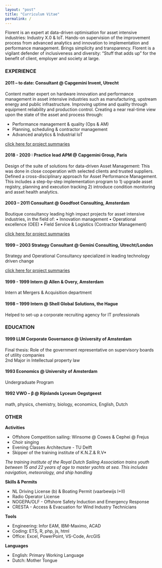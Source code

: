 ```yaml
---
layout: "post"
title: "Curriculum Vitae"
permalink: /
---
```

Florent is an expert at data-driven optimisation for asset intensive industries: Industry X.0 & IoT. Hands-on supervision of the improvement process from advanced analytics and innovation to implementation and performance management. Brings simplicity and transparency. Florent is a vigilant defender of inclusiveness and diversity: “Stuff that adds up” for the benefit of client, employer and society at large.

### EXPERIENCE
#### 2011 – to date: Consultant @ Capgemini Invent, Utrecht
Content matter expert on hardware innovation and performance management in asset intensive industries such as manufacturing, upstream energy and public infrastructure. Improving uptime and quality through equipment reliability and production control. Creating a near real-time view upon the state of the asset and process through:
 - Performance management & quality (Ops & AM)
 - Planning, scheduling & contractor management
 - Advanced analytics & Industrial IoT  
  
[click here for project summaries](https://fprisse.github.io/projects_invent)

#### 2018 - 2020 : Practice lead APM @ Capgemini Group, Paris
Design of the suite of solutions for data-driven Asset Management: This was done in close cooperation with selected clients and trusted suppliers. Defined a cross-disciplinary approach for Asset Performance Management. This includes a step-by-step implementation program to 1) upgrade asset registry, planning and execution tracking 2) introduce condition monitoring and asset health analytics.

#### 2003 – 2011 Consultant @ Goodfoot Consulting, Amsterdam
Boutique consultancy leading high impact projects for asset intensive industries, in the field of:
•	Innovation management
•	Operational excellence (OEE)
•	Field Service & Logistics (Contractor Management)  
  
[click here for project summaries](https://fprisse.github.io/projects_goodfoot)

#### 1999 – 2003 Strategy Consultant @ Gemini Consulting, Utrecht/London
Strategy and Operational Consultancy specialized in leading technology driven change  
  
[click here for project summaries](https://fprisse.github.io/projects_gemini)

#### 1999 - 1999 Intern @ Allen & Overy, Amsterdam
Intern at Mergers & Acquisition department

#### 1998 – 1999 Intern @ Shell Global Solutions, the Hague
Helped to set-up a corporate recruiting agency for IT professionals

### EDUCATION
#### 1999 LLM Corporate Governance @ University of Amsterdam
Final thesis: Role of the government representative on supervisory boards of utility companies  
2nd Major in Intellectual property law  

#### 1993 Economics @ University of Amsterdam
Undergraduate Program

#### 1992 VWO – β @ Rijnlands Lyceum Oegstgeest
math, physics, chemistry, biology, economics, English, Dutch

### OTHER
**Activities**
 - Offshore Competition sailing: Winsome @ Cowes & Cephei @ Frejus
 - Choir singing
 - Evening Classes Architecture - TU Delft
 - Skipper of the training institute of K.N.Z.& R.V*  

*The training institute of the Royal Dutch Sailing Association trains youth between 15 and 22 years of age to master yachts at sea. This includes navigation, meteorology, and ship handling*

**Skills & Permits**  
 - NL Driving License (b) & Boating Permit (vaarbewijs I+II)
 - Radio Operator License
 - NOGEPA/OLF - Offshore Safety Induction and Emergency Response
 - CRESTA - Access & Evacuation for Wind Industry Technicians

**Tools**
 - Engineering: Infor EAM, IBM-Maximo, ACAD
 - Coding: ETS, R, php, js, html
 - Office: Excel, PowerPoint, VS-Code, ArcGIS

**Languages**
 - English: Primary Working Language
 - Dutch: Mother Tongue
